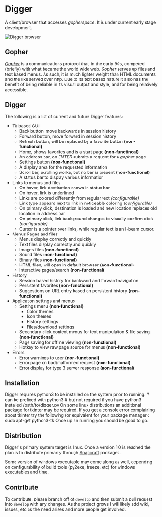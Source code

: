 # Digger
A client/browser that accesses _gopherspace_. It is under current early stage development.

 ![Digger browser](http://brianmevans.com/files/digger.png "Digger v0.1.5 main window")

## Gopher
[_Gopher_](https://en.wikipedia.org/wiki/Gopher_(protocol)) is a communications protocol that, in the early 90s, competed (briefly) with what became the world wide web. _Gopher_ serves up files and text based menus. As such, it is much lighter weight than HTML documents and the like served over http. Due to its text based nature it also has the benefit of being reliable in its visual output and style, and for being relatively accessible. 

## Digger
The following is a list of current and future Digger features:

- Tk based GUI
    - Back button, move backwards in session history
    - Forward button, move forward in session history
    - Refresh button, will be replaced by a favorite button __(non-functional)__
    - Home, shows favorites and is a start page __(non-functinoal)__
    - An address bar, on _ENTER_ submits a request for a _gopher_ page
    - Settings button __(non-functional)__
    - A display area for the requested information
    - Scroll bar, scrolling works, but no bar is present __(non-functional)__
    - A status bar to display various information
- Links to menus and files
    - On hover, link destination shows in status bar
    - On hover, link is underlined
    - Links are colored differently from regular text _(configurable)_
    - Link type appears next to link in noticeable coloring _(configurable)_
    - On primary click, destination is loaded and new location replaces old location in address bar
    - On primary click, link background changes to visually confirm click _(configurable)_
    - Cursor is a pointer over links, while regular text is an I-beam cursor.
- Menus Pages and files
    - Menus display correctly and quickly
    - Text files display correctly and quickly
    - Images files __(non-functional)__
    - Sound files __(non-functional)__
    - Binary files __(non-functional)__
    - HTML files, will open in default browser __(non-functional)__
    - Interactive pages/search __(non-functional)__
- History
    - Session based history for backward and forward navigation
    - Persistent favorites __(non-functional)__
    - Suggestions on URL entry based on persistent history __(non-functional)__
- Application settings and menus
    - Settings menu __(non-functional)__
        - Color themes
        - Icon themes
        - History settings
        - Files/download settings
    - Secondary click context menus for text manipulation & file saving __(non-functional)__
    - Page saving for offline viewing __(non-functional)__
    - Hotkey to view raw page source for menus __(non-functional)__
- Errors
    - Error warnings to user __(non-functional)__
    - Error page on bad/malformed request __(non-functional)__
    - Error display for type 3 server response __(non-functional)__


## Installation

Digger requires python3 to be installed on the system prior to running.
    # can be prefixed with python3
    # but not required if you have python3 installed
    /path/to/digger.py
On some linux distributions an additional package for tkinter may be required.
If you get a console error complaining about tkinter try the following (or equivalent for your package manager):
    sudo apt-get python3-tk
Once up an running you should be good to go.


## Distribution

Digger's primary system target is linux. Once a version 1.0 is reached the plan is to distribute primarily through [Snapcraft](https://snapcraft.io/) packages. 

Some version of windows executable may come along as well, depending on configurability of build tools (py2exe, freeze, etc) for windows executables and time.


## Contribute

To contribute, please branch off of `develop` and then submit a pull request into `develop` with any changes. As the project grows I will likely add wiki, issues, etc as the need arises and more people get involved.
